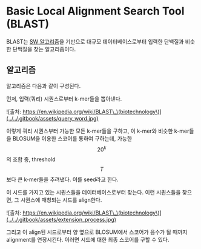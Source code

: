 # Basic Local Alignment Search Tool \(BLAST\)

BLAST는 [SW 알고리즘](smith-waterman-algorithm-sw.md)을 기반으로 대규모 데이터베이스로부터 입력한 단백질과 비슷한 단백질을 찾는 알고리즘이다.

## 알고리즘

알고리즘은 다음과 같이 구성된다.

먼저, 입력\(쿼리\) 시퀀스로부터 k-mer들을 뽑아낸다.

![&#xCD9C;&#xCC98;: https://en.wikipedia.org/wiki/BLAST\_\(biotechnology\)](../../.gitbook/assets/query_word.jpg)

이렇게 쿼리 시퀀스부터 가능한 모든 k-mer들을 구하고, 이 k-mer와 비슷한 k-mer들을 BLOSUM을 이용한 스코어를 통하여 구하는데, 가능한 $$20^k$$ 의 조합 중, threshold $$T$$ 보다 큰 k-mer들을 추려낸다. 이를 seed라고 한다.

이 시드를 가지고 있는 시퀀스들을 데이터베이스로부터 찾는다. 이런 시퀀스들을 찾으면, 그 시퀀스에 매칭되는 시드를 align한다.

![&#xCD9C;&#xCC98;: https://en.wikipedia.org/wiki/BLAST\_\(biotechnology\)](../../.gitbook/assets/extension_process.jpg)

그리고 이 align된 시드로부터 양 옆으로 BLOSUM에서 스코어가 음수가 될 때까지 alignment를 연장시킨다. 이러면 시드에 대한 최종 스코어를 구할 수 있다.

